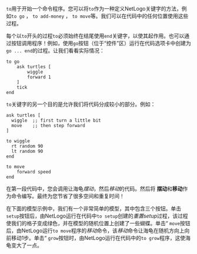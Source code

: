 ﻿`to`用于开始一个命令程序。您可以将`to`作为一种定义NetLogo关键字的方法，例如`to go` ， `to add-money` ， `to move`等。我们可以在代码中的任何位置使用这些过程。

每个以`to`开头的过程`to`必须始终在结尾使用`end`关键字，以使其起作用。也可以通过按钮调用程序！例如，使用`go`按钮（位于“控件”区）运行在代码选项卡中创建为`go ... end`的过程。让我们看看实际情况：



```
to go
	ask turtles [
		wiggle
		forward 1
	]
	tick
end
```


`to`关键字的另一个目的是允许我们将代码分成较小的部分。例如：



```
ask turtles [
  wiggle  ;; first turn a little bit
  move    ;; then step forward
]

to wiggle
  rt random 90
  lt random 90
end

to move
	forward speed 
end
```


在第一段代码中，您会调用让海龟*摆动*，然后*移动*的代码。然后将 **摆动**和**移动**作为命令编写。最终为您节省了很多空间和重复时间！

在下面的模型示例中，我们有一个非常简单的模型，其中包含三个按钮。单击`setup`按钮后，由NetLogo运行在代码中`to setup`创建的*重置setup*过程，该过程使我们的格子变成绿色，并在模型的随机位置上创建了一些蝴蝶。单击“ `move`按钮后，由NetLogo运行`to move`程序的*移动*命令，该*移动*命令让海龟在随机方向上向前移动1步。单击“ `grow`按钮时，由NetLogo运行在代码中的`to grow`程序，这使海龟变大了一点。

